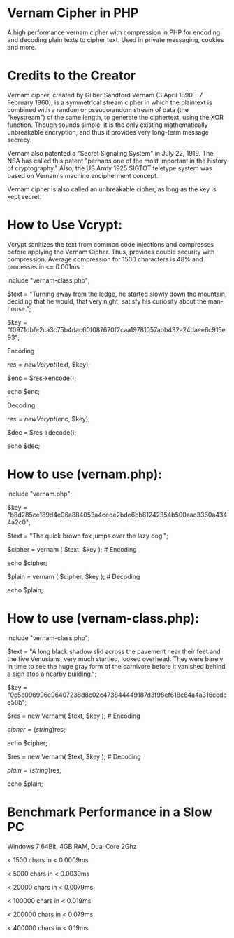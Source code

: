 # Vernam Cipher in PHP
A high performance vernam cipher with compression in PHP for encoding and decoding plain texts to cipher text. Used in private messaging, cookies and more.

# Credits to the Creator
Vernam cipher, created by Gilber Sandford Vernam (3 April 1890 – 7 February 1960), is a symmetrical stream cipher in which the plaintext is combined with a random or pseudorandom stream of data (the "keystream") of the same length, to generate the ciphertext, using the XOR function. Though sounds simple, it is the only existing mathematically unbreakable encryption, and thus it provides very long-term message secrecy.

Vernam also patented a "Secret Signaling System" in July 22, 1919. The NSA has called this patent "perhaps one of the most important in the history of cryptography." Also, the US Army 1925 SIGTOT teletype system was based on Vernam's machine encipherment concept.

Vernam cipher is also called an unbreakable cipher, as long as the key is kept secret.

# How to Use Vcrypt:

Vcrypt sanitizes the text from common code injections and compresses before applying the Vernam Cipher. Thus, provides double security with compression. Average compression for 1500 characters is 48% and processes in <= 0.001ms .

include "vernam-class.php";

$text = "Turning away from the ledge, he started slowly down the mountain, deciding that he would, that very night, satisfy his curiosity about the man-house.";

$key = "f0971dbfe2ca3c75b4dac60f087670f2caa19781057abb432a24daee6c915e93";

Encoding

$res = new Vcrypt($text, $key);

$enc = $res->encode();

echo $enc;

Decoding

$res = new Vcrypt($enc, $key);

$dec = $res->decode();

echo $dec;

# How to use (vernam.php):

include "vernam.php";

$key = "b8d285ce189d4e06a884053a4cede2bde6bb81242354b500aac3360a4344a2c0";

$text = "The quick brown fox jumps over the lazy dog.";

$cipher = vernam ( $text, $key ); # Encoding

echo $cipher;

$plain = vernam ( $cipher, $key ); # Decoding

echo $plain;

# How to use (vernam-class.php):

include "vernam-class.php";

$text = "A long black shadow slid across the pavement near their feet and the five Venusians, very much startled, looked overhead. They were barely in time to see the huge gray form of the carnivore before it vanished behind a sign atop a nearby building.";

$key = "0c5e096996e96407238d8c02c473844449187d3f98ef618c84a4a316cedce58b";

$res = new Vernam( $text, $key ); # Encoding

$cipher = (string)$res;

echo $cipher;

$res = new Vernam( $text, $key ); # Decoding

$plain = (string)$res;

echo $plain;

# Benchmark Performance in a Slow PC

Windows 7 64Bit, 4GB RAM, Dual Core 2Ghz

< 1500 chars in < 0.0009ms

< 5000 chars in < 0.0039ms

< 20000 chars in < 0.0079ms

< 100000 chars in < 0.019ms

< 200000 chars in < 0.079ms

< 400000 chars in < 0.19ms
